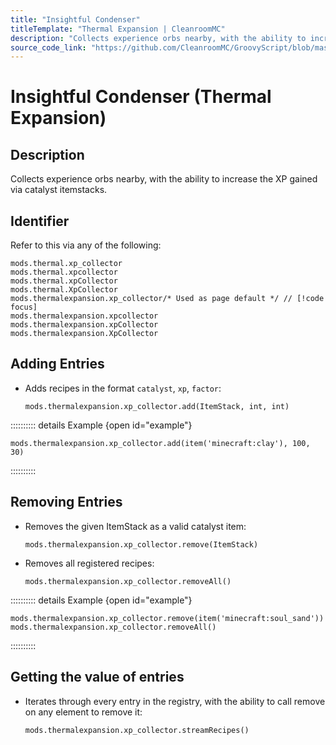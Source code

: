 ```yaml
---
title: "Insightful Condenser"
titleTemplate: "Thermal Expansion | CleanroomMC"
description: "Collects experience orbs nearby, with the ability to increase the XP gained via catalyst itemstacks."
source_code_link: "https://github.com/CleanroomMC/GroovyScript/blob/master/src/main/java/com/cleanroommc/groovyscript/compat/mods/thermalexpansion/device/XpCollector.java"
---
```


# Insightful Condenser (Thermal Expansion)

## Description

Collects experience orbs nearby, with the ability to increase the XP gained via catalyst itemstacks.

## Identifier

Refer to this via any of the following:

```groovy:no-line-numbers {5}
mods.thermal.xp_collector
mods.thermal.xpcollector
mods.thermal.xpCollector
mods.thermal.XpCollector
mods.thermalexpansion.xp_collector/* Used as page default */ // [!code focus]
mods.thermalexpansion.xpcollector
mods.thermalexpansion.xpCollector
mods.thermalexpansion.XpCollector
```


## Adding Entries

- Adds recipes in the format `catalyst`, `xp`, `factor`:

    ```groovy:no-line-numbers
    mods.thermalexpansion.xp_collector.add(ItemStack, int, int)
    ```

:::::::::: details Example {open id="example"}
```groovy:no-line-numbers
mods.thermalexpansion.xp_collector.add(item('minecraft:clay'), 100, 30)
```

::::::::::

## Removing Entries

- Removes the given ItemStack as a valid catalyst item:

    ```groovy:no-line-numbers
    mods.thermalexpansion.xp_collector.remove(ItemStack)
    ```

- Removes all registered recipes:

    ```groovy:no-line-numbers
    mods.thermalexpansion.xp_collector.removeAll()
    ```

:::::::::: details Example {open id="example"}
```groovy:no-line-numbers
mods.thermalexpansion.xp_collector.remove(item('minecraft:soul_sand'))
mods.thermalexpansion.xp_collector.removeAll()
```

::::::::::

## Getting the value of entries

- Iterates through every entry in the registry, with the ability to call remove on any element to remove it:

    ```groovy:no-line-numbers
    mods.thermalexpansion.xp_collector.streamRecipes()
    ```
